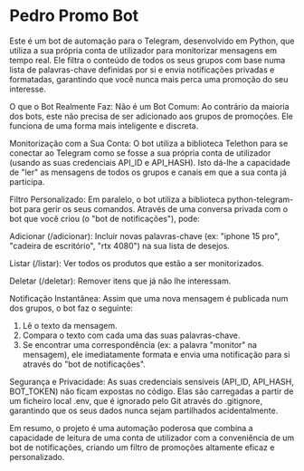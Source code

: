 # Pedro Promo Bot
Este é um bot de automação para o Telegram, desenvolvido em Python, que utiliza a sua própria conta de utilizador para monitorizar mensagens em tempo real. Ele filtra o conteúdo de todos os seus grupos com base numa lista de palavras-chave definidas por si e envia notificações privadas e formatadas, garantindo que você nunca mais perca uma promoção do seu interesse.

O que o Bot Realmente Faz: Não é um Bot Comum: Ao contrário da maioria dos bots, este não precisa de ser adicionado aos grupos de promoções. Ele funciona de uma forma mais inteligente e discreta.

Monitorização com a Sua Conta: O bot utiliza a biblioteca Telethon para se conectar ao Telegram como se fosse a sua própria conta de utilizador (usando as suas credenciais API_ID e API_HASH). Isto dá-lhe a capacidade de "ler" as mensagens de todos os grupos e canais em que a sua conta já participa.

Filtro Personalizado: Em paralelo, o bot utiliza a biblioteca python-telegram-bot para gerir os seus comandos. Através de uma conversa privada com o bot que você criou (o "bot de notificações"), pode:

Adicionar (/adicionar): Incluir novas palavras-chave (ex: "iphone 15 pro", "cadeira de escritório", "rtx 4080") na sua lista de desejos.

Listar (/listar): Ver todos os produtos que estão a ser monitorizados.

Deletar (/deletar): Remover itens que já não lhe interessam.

Notificação Instantânea: Assim que uma nova mensagem é publicada num dos grupos, o bot faz o seguinte:

1. Lê o texto da mensagem.
2. Compara o texto com cada uma das suas palavras-chave.
3. Se encontrar uma correspondência (ex: a palavra "monitor" na mensagem), ele imediatamente formata e envia uma notificação para si através do "bot de notificações".

Segurança e Privacidade: As suas credenciais sensíveis (API_ID, API_HASH, BOT_TOKEN) não ficam expostas no código. Elas são carregadas a partir de um ficheiro local .env, que é ignorado pelo Git através do .gitignore, garantindo que os seus dados nunca sejam partilhados acidentalmente.

Em resumo, o projeto é uma automação poderosa que combina a capacidade de leitura de uma conta de utilizador com a conveniência de um bot de notificações, criando um filtro de promoções altamente eficaz e personalizado.
